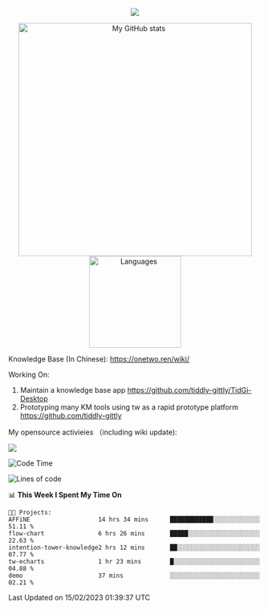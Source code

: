 <a href="https://github.com/linonetwo">
    <p align="center">
        <img src="https://github-profile-trophy.vercel.app/?username=linonetwo&column=7&theme=onedark"/>
    </p>
</a>
<a align="center" href="https://github.com/linonetwo">
  <p align="center">
    <img src="https://github-readme-stats.vercel.app/api?username=linonetwo&show_icons=true&count_private=true" alt="My GitHub stats" width="465"/>
    <img src="https://github-readme-stats.vercel.app/api/top-langs/?username=linonetwo&layout=compact&langs_count=10" alt="Languages" height="183">
  </p>
</a>

Knowledge Base (In Chinese): https://onetwo.ren/wiki/

Working On: 

1. Maintain a knowledge base app https://github.com/tiddly-gittly/TidGi-Desktop
1. Prototyping many KM tools using tw as a rapid prototype platform https://github.com/tiddly-gittly

My opensource activieies （including wiki update):

![](https://visitor-badge.glitch.me/badge?page_id=linonetwo.linonetwo)

<!--START_SECTION:waka-->
![Code Time](http://img.shields.io/badge/Code%20Time-1%2C543%20hrs%2015%20mins-blue)

![Lines of code](https://img.shields.io/badge/From%20Hello%20World%20I%27ve%20Written-2%20Million%20lines%20of%20code-blue)

📊 **This Week I Spent My Time On** 

```text
🐱‍💻 Projects: 
AFFiNE                   14 hrs 34 mins      ████████████░░░░░░░░░░░░░   51.11 % 
flow-chart               6 hrs 26 mins       █████░░░░░░░░░░░░░░░░░░░░   22.63 % 
intention-tower-knowledge2 hrs 12 mins       ██░░░░░░░░░░░░░░░░░░░░░░░   07.77 % 
tw-echarts               1 hr 23 mins        █░░░░░░░░░░░░░░░░░░░░░░░░   04.88 % 
demo                     37 mins             ░░░░░░░░░░░░░░░░░░░░░░░░░   02.21 % 

```


 Last Updated on 15/02/2023 01:39:37 UTC
<!--END_SECTION:waka-->
